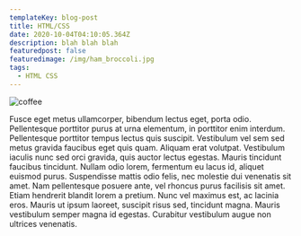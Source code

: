 ```yaml
---
templateKey: blog-post
title: HTML/CSS
date: 2020-10-04T04:10:05.364Z
description: blah blah blah
featuredpost: false
featuredimage: /img/ham_broccoli.jpg
tags:
  - HTML CSS
---
```

![coffee](/img/chemex.jpg "Coffee thingy")

Fusce eget metus ullamcorper, bibendum lectus eget, porta odio. Pellentesque porttitor purus at urna elementum, in porttitor enim interdum. Pellentesque porttitor tempus lectus quis suscipit. Vestibulum vel sem sed metus gravida faucibus eget quis quam. Aliquam erat volutpat. Vestibulum iaculis nunc sed orci gravida, quis auctor lectus egestas. Mauris tincidunt faucibus tincidunt. Nullam odio lorem, fermentum eu lacus id, aliquet euismod purus. Suspendisse mattis odio felis, nec molestie dui venenatis sit amet. Nam pellentesque posuere ante, vel rhoncus purus facilisis sit amet. Etiam hendrerit blandit lorem a pretium. Nunc vel maximus est, ac lacinia eros. Mauris ut ipsum laoreet, suscipit risus sed, tincidunt magna. Mauris vestibulum semper magna id egestas. Curabitur vestibulum augue non ultrices venenatis.